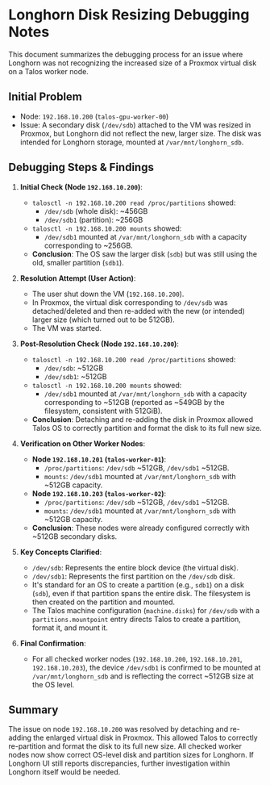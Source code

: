# Longhorn Disk Resizing Debugging Notes

This document summarizes the debugging process for an issue where Longhorn was not recognizing the increased size of a Proxmox virtual disk on a Talos worker node.

## Initial Problem

- Node: `192.168.10.200` (`talos-gpu-worker-00`)
- Issue: A secondary disk (`/dev/sdb`) attached to the VM was resized in Proxmox, but Longhorn did not reflect the new, larger size. The disk was intended for Longhorn storage, mounted at `/var/mnt/longhorn_sdb`.

## Debugging Steps & Findings

1.  **Initial Check (Node `192.168.10.200`)**:
    *   `talosctl -n 192.168.10.200 read /proc/partitions` showed:
        *   `/dev/sdb` (whole disk): ~456GB
        *   `/dev/sdb1` (partition): ~256GB
    *   `talosctl -n 192.168.10.200 mounts` showed:
        *   `/dev/sdb1` mounted at `/var/mnt/longhorn_sdb` with a capacity corresponding to ~256GB.
    *   **Conclusion**: The OS saw the larger disk (`sdb`) but was still using the old, smaller partition (`sdb1`).

2.  **Resolution Attempt (User Action)**:
    *   The user shut down the VM (`192.168.10.200`).
    *   In Proxmox, the virtual disk corresponding to `/dev/sdb` was detached/deleted and then re-added with the new (or intended) larger size (which turned out to be 512GB).
    *   The VM was started.

3.  **Post-Resolution Check (Node `192.168.10.200`)**:
    *   `talosctl -n 192.168.10.200 read /proc/partitions` showed:
        *   `/dev/sdb`: ~512GB
        *   `/dev/sdb1`: ~512GB
    *   `talosctl -n 192.168.10.200 mounts` showed:
        *   `/dev/sdb1` mounted at `/var/mnt/longhorn_sdb` with a capacity corresponding to ~512GB (reported as ~549GB by the filesystem, consistent with 512GiB).
    *   **Conclusion**: Detaching and re-adding the disk in Proxmox allowed Talos OS to correctly partition and format the disk to its full new size.

4.  **Verification on Other Worker Nodes**:
    *   **Node `192.168.10.201` (`talos-worker-01`)**:
        *   `/proc/partitions`: `/dev/sdb` ~512GB, `/dev/sdb1` ~512GB.
        *   `mounts`: `/dev/sdb1` mounted at `/var/mnt/longhorn_sdb` with ~512GB capacity.
    *   **Node `192.168.10.203` (`talos-worker-02`)**:
        *   `/proc/partitions`: `/dev/sdb` ~512GB, `/dev/sdb1` ~512GB.
        *   `mounts`: `/dev/sdb1` mounted at `/var/mnt/longhorn_sdb` with ~512GB capacity.
    *   **Conclusion**: These nodes were already configured correctly with ~512GB secondary disks.

5.  **Key Concepts Clarified**:
    *   `/dev/sdb`: Represents the entire block device (the virtual disk).
    *   `/dev/sdb1`: Represents the first partition on the `/dev/sdb` disk.
    *   It's standard for an OS to create a partition (e.g., `sdb1`) on a disk (`sdb`), even if that partition spans the entire disk. The filesystem is then created on the partition and mounted.
    *   The Talos machine configuration (`machine.disks`) for `/dev/sdb` with a `partitions.mountpoint` entry directs Talos to create a partition, format it, and mount it.

6.  **Final Confirmation**:
    *   For all checked worker nodes (`192.168.10.200`, `192.168.10.201`, `192.168.10.203`), the device `/dev/sdb1` is confirmed to be mounted at `/var/mnt/longhorn_sdb` and is reflecting the correct ~512GB size at the OS level.

## Summary
The issue on node `192.168.10.200` was resolved by detaching and re-adding the enlarged virtual disk in Proxmox. This allowed Talos to correctly re-partition and format the disk to its full new size. All checked worker nodes now show correct OS-level disk and partition sizes for Longhorn. If Longhorn UI still reports discrepancies, further investigation within Longhorn itself would be needed. 